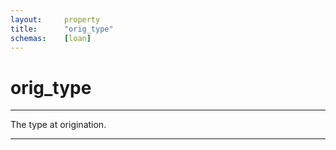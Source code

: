 ```yaml
---
layout:     property
title:      "orig_type"
schemas:    [loan]
---
```


# orig_type

---

The type at origination.

--- 